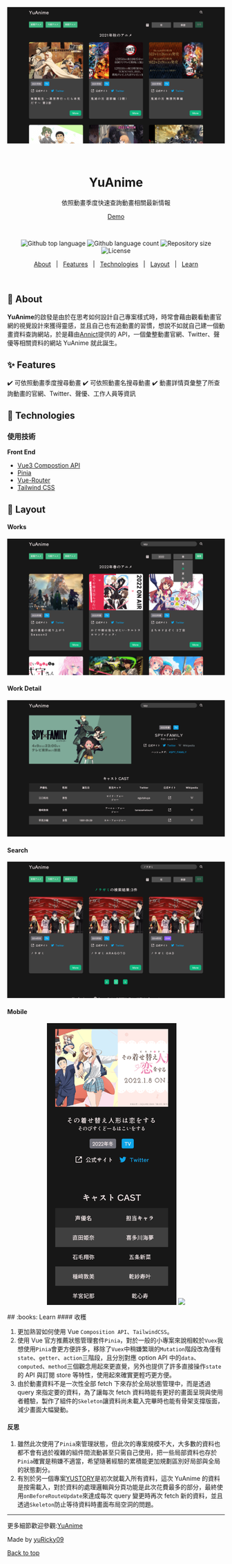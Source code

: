 <div align="center" id="top"> 
  <img src="./sample/yuanime-sample1.png" alt="YuAnime Cover" />

&#xa0;

</div>
<div align="center">
  <h1>YuAnime</h1>
  <p>依照動畫季度快速查詢動畫相關最新情報</p>
  <a href="https://yu-anime.vercel.app/">Demo</a>
</div>

&#xa0;

<p align="center">
  <img alt="Github top language" src="https://img.shields.io/github/languages/top/yuRicky09/YuAnime?color=56BEB8">

  <img alt="Github language count" src="https://img.shields.io/github/languages/count/yuRicky09/YuAnime?color=blue">

  <img alt="Repository size" src="https://img.shields.io/github/repo-size/yuRicky09/YuAnime?color=lightgrey">

  <img alt="License" src="https://img.shields.io/github/stars/yuRicky09/YuAnime?color=yellow">
</p>

<p align="center">
  <a href="#dart-about">About</a> &#xa0; | &#xa0; 
  <a href="#sparkles-features">Features</a> &#xa0; | &#xa0;
  <a href="#rocket-technologies">Technologies</a> &#xa0; | &#xa0;
  <a href="#art-layout">Layout</a> &#xa0; | &#xa0;
  <a href="#books-learn">Learn</a>
</p>

<br>

## :dart: About

**YuAnime**的啟發是由於在思考如何設計自己專案樣式時，時常會藉由觀看動畫官網的視覺設計來獲得靈感，並且自己也有追動畫的習慣，想說不如就自己建一個動畫資料查詢網站，於是藉由<a href="https://developers.annict.com/" target="_blank">Annict</a>提供的 API，一個彙整動畫官網、Twitter、聲優等相關資料的網站 YuAnime 就此誕生。

## :sparkles: Features

:heavy_check_mark: 可依照動畫季度搜尋動畫
:heavy_check_mark: 可依照動畫名搜尋動畫
:heavy_check_mark: 動畫詳情頁彙整了所查詢動畫的官網、Twitter、聲優、工作人員等資訊

## :rocket: Technologies

### 使用技術

**Front End**

- [Vue3 Compostion API](https://vuejs.org/guide/introduction.html)
- [Pinia](https://pinia.vuejs.org/)
- [Vue-Router](https://router.vuejs.org/)
- [Tailwind CSS](https://tailwindcss.com/)

## :art: Layout

#### Works

<img alt="home" src="./sample/yuanime-sample2.png">

#### Work Detail

<img alt="home" src="./sample/yuanime-sample3.png">

#### Search

<img alt="home" src="./sample/yuanime-sample4.png">

#### Mobile

<p align="center">
  <img src="./sample/yuanime-sample6.png" width="300" />
  
  <img src="./sample/yuanime-sample7.png" width="300" />
</p>
## :books: Learn
#### 收穫

1. 更加熟習如何使用 Vue `Composition API`、`TailwindCSS`。
2. 使用 Vue 官方推薦狀態管理套件`Pinia`，對於一般的小專案來說相較於`Vuex`我想使用`Pinia`會更方便許多，移除了`Vuex`中稍嫌繁瑣的`Mutation`階段改為僅有`state`、`getter`、`action`三階段，且分別對應 option API 中的`data`、`computed`、`method`三個觀念用起來更直覺，另外也提供了許多直接操作`state`的 API 與訂閱 store 等特性，使用起來確實更輕巧更方便。
3. 由於動畫資料不是一次性全部 fetch 下來存於全局狀態管理中，而是透過 query 來指定要的資料，為了讓每次 fetch 資料時能有更好的畫面呈現與使用者體驗，製作了組件的`Skeleton`讓資料尚未載入完畢時也能有骨架支撐版面，減少畫面大幅變動。

#### 反思

1. 雖然此次使用了`Pinia`來管理狀態，但此次的專案規模不大，大多數的資料也都不會有過於複雜的組件間流動甚至只需自己使用，把一些局部資料也存於`Pinia`確實是稍嫌不適當，希望隨著經驗的累積能更加規劃區別好局部與全局的狀態劃分。
2. 有別於另一個專案<a href="https://yustory-ded59.firebaseapp.com/" target="_blank">YUSTORY</a>是初次就載入所有資料，這次 YuAnime 的資料是按需載入，對於資料的處理邏輯與分頁功能是此次花費最多的部分，最終使用`onBeforeRouteUpdate`來達成每次 query 變更時再次 fetch 新的資料，並且透過`Skeleton`防止等待資料時畫面布局空洞的問題。

---

更多細節歡迎參觀:<a href="https://yu-anime.vercel.app/" target="_blank">YuAnime</a>

Made by <a href="https://github.com/yuRicky09" 
target="_blank">yuRicky09</a>

<a href="#top">Back to top</a>
